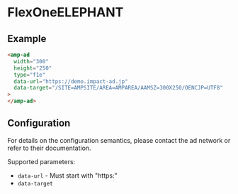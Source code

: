 <!---
Copyright 2016 The AMP HTML Authors. All Rights Reserved.

Licensed under the Apache License, Version 2.0 (the "License");
you may not use this file except in compliance with the License.
You may obtain a copy of the License at

      http://www.apache.org/licenses/LICENSE-2.0

Unless required by applicable law or agreed to in writing, software
distributed under the License is distributed on an "AS-IS" BASIS,
WITHOUT WARRANTIES OR CONDITIONS OF ANY KIND, either express or implied.
See the License for the specific language governing permissions and
limitations under the License.
-->

# FlexOneELEPHANT

## Example

```html
<amp-ad
  width="300"
  height="250"
  type="f1e"
  data-url="https://demo.impact-ad.jp"
  data-target="/SITE=AMPSITE/AREA=AMPAREA/AAMSZ=300X250/OENCJP=UTF8"
>
</amp-ad>
```

## Configuration

For details on the configuration semantics, please contact the ad network or
refer to their documentation.

Supported parameters:

- `data-url` - Must start with "https:"
- `data-target`
